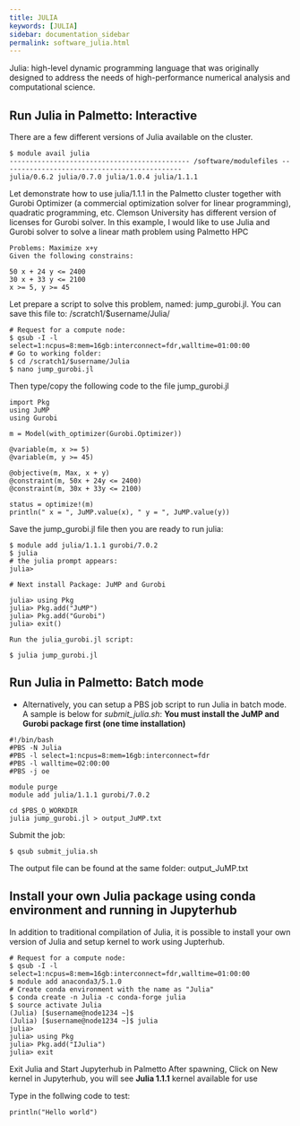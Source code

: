```yaml
---
title: JULIA
keywords: [JULIA]
sidebar: documentation_sidebar
permalink: software_julia.html
---
```


Julia: high-level dynamic programming language that was originally designed to address the needs of high-performance numerical analysis and computational science.


## Run Julia in Palmetto: Interactive

There are a few different versions of Julia available on the cluster.

```
$ module avail julia
--------------------------------------------- /software/modulefiles ---------------------------------------------
julia/0.6.2 julia/0.7.0 julia/1.0.4 julia/1.1.1
```

Let demonstrate how to use julia/1.1.1 in the Palmetto cluster together with Gurobi Optimizer (a commercial optimization solver for linear programming),
quadratic programming, etc. Clemson University has different version of licenses for Gurobi solver.
In this example, I would like to use Julia and Gurobi solver to solve a linear math problem using Palmetto HPC

```
Problems: Maximize x+y
Given the following constrains:

50 x + 24 y <= 2400
30 x + 33 y <= 2100
x >= 5, y >= 45
```

Let prepare a script to solve this problem, named: jump_gurobi.jl.
You can save this file to: /scratch1/$username/Julia/

```
# Request for a compute node:
$ qsub -I -l select=1:ncpus=8:mem=16gb:interconnect=fdr,walltime=01:00:00
# Go to working folder:
$ cd /scratch1/$username/Julia
$ nano jump_gurobi.jl
```

Then type/copy the following code to the file jump_gurobi.jl

```
import Pkg
using JuMP
using Gurobi

m = Model(with_optimizer(Gurobi.Optimizer))

@variable(m, x >= 5)
@variable(m, y >= 45)

@objective(m, Max, x + y)
@constraint(m, 50x + 24y <= 2400)
@constraint(m, 30x + 33y <= 2100)

status = optimize!(m)
println(" x = ", JuMP.value(x), " y = ", JuMP.value(y))
```

Save the jump_gurobi.jl file then you are ready to run julia:

```
$ module add julia/1.1.1 gurobi/7.0.2
$ julia
# the julia prompt appears:
julia> 

# Next install Package: JuMP and Gurobi

julia> using Pkg
julia> Pkg.add("JuMP")
julia> Pkg.add("Gurobi")
julia> exit()

Run the julia_gurobi.jl script:

$ julia jump_gurobi.jl
```

## Run Julia in Palmetto: Batch mode

* Alternatively, you can setup a PBS job script to run Julia in batch mode. A sample is below for *submit_julia.sh*:
**You must install the JuMP and Gurobi package first (one time installation)**

```
#!/bin/bash
#PBS -N Julia
#PBS -l select=1:ncpus=8:mem=16gb:interconnect=fdr
#PBS -l walltime=02:00:00
#PBS -j oe

module purge
module add julia/1.1.1 gurobi/7.0.2

cd $PBS_O_WORKDIR
julia jump_gurobi.jl > output_JuMP.txt
```

Submit the job:

`$ qsub submit_julia.sh`

The output file can be found at the same folder: output_JuMP.txt

## Install your own Julia package using conda environment and running in Jupyterhub 

In addition to traditional compilation of Julia, it is possible to install your own version of Julia and setup kernel to work using Jupterhub.

```
# Request for a compute node:
$ qsub -I -l select=1:ncpus=8:mem=16gb:interconnect=fdr,walltime=01:00:00
$ module add anaconda3/5.1.0
# Create conda environment with the name as "Julia"
$ conda create -n Julia -c conda-forge julia
$ source activate Julia
(Julia) [$username@node1234 ~]$
(Julia) [$username@node1234 ~]$ julia
julia> 
julia> using Pkg
julia> Pkg.add("IJulia")
julia> exit
```

Exit Julia and Start Jupyterhub in Palmetto
After spawning, Click on New kernel in Jupyterhub, you will see **Julia 1.1.1** kernel available for use

Type in the follwing code to test:

```
println("Hello world")
```
